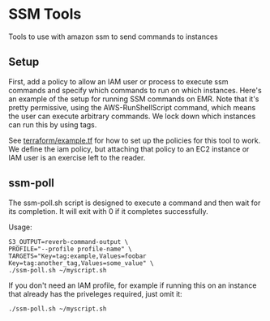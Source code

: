 # SSM Tools

Tools to use with amazon ssm to send commands to instances

## Setup

First, add a policy to allow an IAM user or process to execute ssm commands and
specify which commands to run on which instances. Here's an example of the
setup for running SSM commands on EMR. Note that it's pretty permissive, using the
AWS-RunShellScript command, which means the user can execute arbitrary commands.
We lock down which instances can run this by using tags.

See [terraform/example.tf](https://github.com/reverbdotcom/ssm-tools/blob/master/terraform/example.tf) for how to set up the policies for this tool to work.
We define the iam policy, but attaching that policy to an EC2 instance or IAM user is an exercise left to the reader.

## ssm-poll

The ssm-poll.sh script is designed to execute a command and then wait for its completion. It will exit with 0 if it completes successfully.

Usage:

    S3_OUTPUT=reverb-command-output \
    PROFILE="--profile profile-name" \
    TARGETS="Key=tag:example,Values=foobar Key=tag:another_tag,Values=some_value" \
    ./ssm-poll.sh ~/myscript.sh


If you don't need an IAM profile, for example if running this on an instance that already has the priveleges required, just omit it:

    ./ssm-poll.sh ~/myscript.sh
